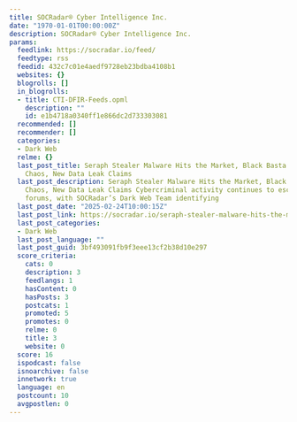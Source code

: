 ```yaml
---
title: SOCRadar® Cyber Intelligence Inc.
date: "1970-01-01T00:00:00Z"
description: SOCRadar® Cyber Intelligence Inc.
params:
  feedlink: https://socradar.io/feed/
  feedtype: rss
  feedid: 432c7c01e4aedf9728eb23bdba4108b1
  websites: {}
  blogrolls: []
  in_blogrolls:
  - title: CTI-DFIR-Feeds.opml
    description: ""
    id: e1b4718a0340ff1e866dc2d733303081
  recommended: []
  recommender: []
  categories:
  - Dark Web
  relme: {}
  last_post_title: Seraph Stealer Malware Hits the Market, Black Basta’s Internal
    Chaos, New Data Leak Claims
  last_post_description: Seraph Stealer Malware Hits the Market, Black Basta’s Internal
    Chaos, New Data Leak Claims Cybercriminal activity continues to escalate on hacker
    forums, with SOCRadar’s Dark Web Team identifying
  last_post_date: "2025-02-24T10:00:15Z"
  last_post_link: https://socradar.io/seraph-stealer-malware-hits-the-market-black-bastas-internal-chaos-new-data-leak-claims/
  last_post_categories:
  - Dark Web
  last_post_language: ""
  last_post_guid: 3bf493091fb9f3eee13cf2b38d10e297
  score_criteria:
    cats: 0
    description: 3
    feedlangs: 1
    hasContent: 0
    hasPosts: 3
    postcats: 1
    promoted: 5
    promotes: 0
    relme: 0
    title: 3
    website: 0
  score: 16
  ispodcast: false
  isnoarchive: false
  innetwork: true
  language: en
  postcount: 10
  avgpostlen: 0
---
```


